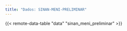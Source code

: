 ```yaml
---
title: "Dados: SINAN-MENI-PRELIMINAR"
---
```


{{< remote-data-table "data" "sinan_meni_preliminar" >}}
